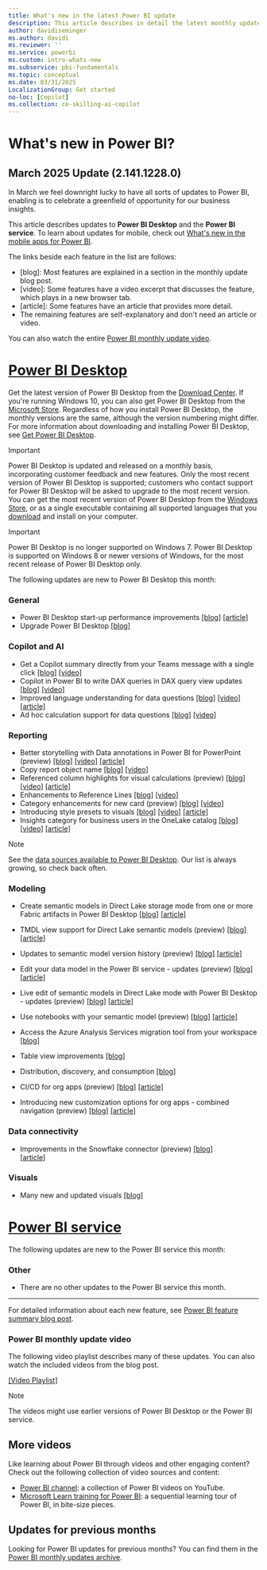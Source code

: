 ```yaml
---
title: What's new in the latest Power BI update
description: This article describes in detail the latest monthly update for Power BI.
author: davidiseminger
ms.author: davidi
ms.reviewer: ''
ms.service: powerbi
ms.custom: intro-whats-new
ms.subservice: pbi-fundamentals
ms.topic: conceptual
ms.date: 03/31/2025
LocalizationGroup: Get started
no-loc: [Copilot]
ms.collection: ce-skilling-ai-copilot
---
```

# What's new in Power BI?


## March 2025 Update (2.141.1228.0)

In March we feel downright lucky to have all sorts of updates to Power BI, enabling is to celebrate a greenfield of opportunity for our business insights.

This article describes updates to **Power BI Desktop** and the **Power BI service**. To learn about updates for mobile, check out [What's new in the mobile apps for Power BI](../consumer/mobile/mobile-whats-new-in-the-mobile-apps.md).

The links beside each feature in the list are follows:

* \[blog\]: Most features are explained in a section in the monthly update blog post.
* \[video\]: Some features have a video excerpt that discusses the feature, which plays in a new browser tab.
* \[article\]: Some features have an article that provides more detail.
* The remaining features are self-explanatory and don't need an article or video.

You can also watch the entire [Power BI monthly update video](#power-bi-monthly-update-video).

# [Power BI Desktop](#tab/powerbi-desktop)

Get the latest version of Power BI Desktop from the [Download Center](https://www.microsoft.com/download/details.aspx?id=58494). If you're running Windows 10, you can also get Power BI Desktop from the [Microsoft Store](https://aka.ms/pbidesktopstore). Regardless of how you install Power BI Desktop, the monthly versions are the same, although the version numbering might differ. For more information about downloading and installing Power BI Desktop, see [Get Power BI Desktop](desktop-get-the-desktop.md). 

> [!IMPORTANT]
> Power BI Desktop is updated and released on a monthly basis, incorporating customer feedback and new features. Only the most recent version of Power BI Desktop is supported; customers who contact support for Power BI Desktop will be asked to upgrade to the most recent version. 
> You can get the most recent version of Power BI Desktop from the [Windows Store](https://aka.ms/pbidesktopstore), or as a single executable containing all supported languages that you [download](https://www.microsoft.com/download/details.aspx?id=58494) and install on your computer.

> [!IMPORTANT]
> Power BI Desktop is no longer supported on Windows 7. Power BI Desktop is supported on Windows 8 or newer versions of Windows, for the most recent release of Power BI Desktop only.

The following updates are new to Power BI Desktop this month:


### General
* Power BI Desktop start-up performance improvements  [[blog]](https://powerbi.microsoft.com/blog/power-bi-march-2025-feature-summary/#post-29214-_Toc193819881)  [[article]](desktop-get-the-desktop.md)
* Upgrade Power BI Desktop  [[blog]](https://powerbi.microsoft.com/blog/power-bi-march-2025-feature-summary/#post-29214-_Toc193819882) 


### Copilot and AI
* Get a Copilot summary directly from your Teams message with a single click [[blog]](https://powerbi.microsoft.com/blog/power-bi-march-2025-feature-summary/#post-29214-_Toc193819884)  [[video]](https://youtu.be/2uQ2MTy9a1k)  
* Copilot in Power BI to write DAX queries in DAX query view updates [[blog]](https://powerbi.microsoft.com/blog/power-bi-march-2025-feature-summary/#post-29214-_Toc193819885)  [[video]](https://youtu.be/2uQ2MTy9a1k)  
* Improved language understanding for data questions [[blog]](https://powerbi.microsoft.com/blog/power-bi-march-2025-feature-summary/#post-29214-_Toc193819886)  [[video]](https://youtu.be/2uQ2MTy9a1k)  [[article]](../create-reports/copilot-ask-data-question.md)
* Ad hoc calculation support for data questions [[blog]](https://powerbi.microsoft.com/blog/power-bi-march-2025-feature-summary/#post-29214-_Toc193819887)  [[video]](https://youtu.be/2uQ2MTy9a1k)  


### Reporting
* Better storytelling with Data annotations in Power BI for PowerPoint (preview)  [[blog]](https://powerbi.microsoft.com/blog/power-bi-march-2025-feature-summary/#post-29214-_Toc193819889)  [[video]](https://youtu.be/E7s_nVHgNVk)  [[article]](../collaborate-share/service-power-bi-powerpoint-add-in-annotate.md)
* Copy report object name  [[blog]](https://powerbi.microsoft.com/blog/power-bi-march-2025-feature-summary/#post-29214-_Toc193819890)  [[video]](https://youtu.be/E7s_nVHgNVk)  
* Referenced column highlights for visual calculations (preview)  [[blog]](https://powerbi.microsoft.com/blog/power-bi-march-2025-feature-summary/#post-29214-_Toc193819891)  [[video]](https://youtu.be/E7s_nVHgNVk)  [[article]](../transform-model/desktop-visual-calculations-overview.md)
* Enhancements to Reference Lines  [[blog]](https://powerbi.microsoft.com/blog/power-bi-march-2025-feature-summary/#post-29214-_Toc193819892)  [[video]](https://youtu.be/E7s_nVHgNVk) 
* Category enhancements for new card (preview)  [[blog]](https://powerbi.microsoft.com/blog/power-bi-march-2025-feature-summary/#post-29214-_Toc193819893)  [[video]](https://youtu.be/E7s_nVHgNVk)  
* Introducing style presets to visuals  [[blog]](https://powerbi.microsoft.com/blog/power-bi-march-2025-feature-summary/#post-29214-_Toc193819894)  [[video]](https://youtu.be/E7s_nVHgNVk)  [[article]](../create-reports/desktop-report-themes.md)
* Insights category for business users in the OneLake catalog  [[blog]](https://powerbi.microsoft.com/blog/power-bi-march-2025-feature-summary/#post-29214-_Toc193819895)  [[video]](https://youtu.be/E7s_nVHgNVk)  [[article]](/fabric/governance/onelake-catalog-overview)


> [!NOTE]
> See the [data sources available to Power BI Desktop](../connect-data/desktop-data-sources.md). Our list is always growing, so check back often.


### Modeling
* Create semantic models in Direct Lake storage mode from one or more Fabric artifacts in Power BI Desktop  [[blog]](https://powerbi.microsoft.com/blog/power-bi-march-2025-feature-summary/#post-29214-_Toc193819897)  [[article]](/fabric/get-started/direct-lake-power-bi-desktop)
* TMDL view support for Direct Lake semantic models (preview)  [[blog]](https://powerbi.microsoft.com/blog/power-bi-march-2025-feature-summary/#post-29214-_Toc193819898)  [[article]](../transform-model/desktop-tmdl-view.md)
* Updates to semantic model version history (preview)  [[blog]](https://powerbi.microsoft.com/blog/power-bi-march-2025-feature-summary/#post-29214-_Toc193819899)  [[article]](../transform-model/service-semantic-model-version-history.md)
* Edit your data model in the Power BI service - updates (preview)  [[blog]](https://powerbi.microsoft.com/blog/power-bi-march-2025-feature-summary/#post-29214-_Toc193819900)  [[article]](../transform-model/service-edit-data-models.md)
* Live edit of semantic models in Direct Lake mode with Power BI Desktop - updates (preview)  [[blog]](https://powerbi.microsoft.com/blog/power-bi-march-2025-feature-summary/#post-29214-_Toc193819901)  [[article]](/fabric/fundamentals/direct-lake-power-bi-desktop)


* Use notebooks with your semantic model (preview)  [[blog]](https://powerbi.microsoft.com/blog/power-bi-march-2025-feature-summary/#post-29214-_Toc193819902)  [[article]](/fabric/get-started/direct-lake-power-bi-desktop)


* Access the Azure Analysis Services migration tool from your workspace  [[blog]](https://powerbi.microsoft.com/blog/power-bi-march-2025-feature-summary/#post-29214-_Toc193819903) 
* Table view improvements  [[blog]](https://powerbi.microsoft.com/blog/power-bi-march-2025-feature-summary/#post-29214-_Toc193819904) 
* Distribution, discovery, and consumption  [[blog]](https://powerbi.microsoft.com/blog/power-bi-march-2025-feature-summary/#post-29214-_Toc193819905) 
* CI/CD for org apps (preview)  [[blog]](https://powerbi.microsoft.com/blog/power-bi-march-2025-feature-summary/#post-29214-_Toc193819906)  [[article]](/fabric/cicd/git-integration/intro-to-git-integration)
* Introducing new customization options for org apps - combined navigation (preview)  [[blog]](https://powerbi.microsoft.com/blog/power-bi-march-2025-feature-summary/#post-29214-_Toc193819907)  [[article]](../consumer/org-app-items/org-app-items.md#customizing-your-org-app)


### Data connectivity
* Improvements in the Snowflake connector (preview)  [[blog]](https://powerbi.microsoft.com/blog/power-bi-march-2025-feature-summary/#post-29214-_Toc193819909)  
 [[article]](/power-query/connectors/snowflake)

### Visuals
* Many new and updated visuals  [[blog]](https://powerbi.microsoft.com/blog/power-bi-march-2025-feature-summary/#post-29214-_Toc193819912)  




# [Power BI service](#tab/powerbi-service)

The following updates are new to the Power BI service this month:

### Other
* There are no other updates to the Power BI service this month.


---



For detailed information about each new feature, see [Power BI feature summary blog post](https://powerbi.microsoft.com/blog/power-bi-march-2025-feature-summary/).


### Power BI monthly update video
The following video playlist describes many of these updates. You can also watch the included videos from the blog post.

[[Video Playlist]](https://www.youtube.com/playlist?list=PL1N57mwBHtN3U_hIfqZ2RmKF5IRYWBEg4)


> [!NOTE]
> The videos might use earlier versions of Power BI Desktop or the Power BI service.



## More videos

Like learning about Power BI through videos and other engaging content? Check out the following collection of video sources and content:

- [Power BI channel](https://www.youtube.com/user/mspowerbi): a collection of Power BI videos on YouTube.
- [Microsoft Learn training for Power BI](/training/powerplatform/power-bi?WT.mc_id=powerbi_landingpage-docs-link): a sequential learning tour of Power BI, in bite-size pieces.

## Updates for previous months

Looking for Power BI updates for previous months? You can find them in the [Power BI monthly updates archive](desktop-latest-update-archive.md).
